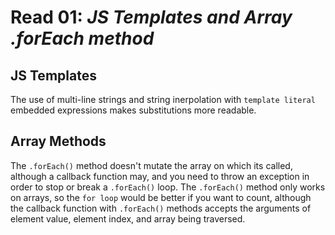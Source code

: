 # Read 01: _JS Templates and Array .forEach method_

## JS Templates
The use of multi-line strings and string inerpolation with `template literal` embedded expressions makes substitutions more readable.  

## Array Methods
The `.forEach()` method doesn't mutate the array on which its called, although a callback function may, and you need to throw an exception in order to stop or break a `.forEach()` loop.  The `.forEach()` method only works on arrays, so the `for loop` would be better if you want to count, although the callback function with `.forEach()` methods accepts the arguments of element value, element index, and array being traversed.
